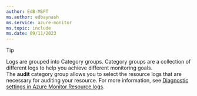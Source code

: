```yaml
---
author: EdB-MSFT
ms.author: edbaynash
ms.service: azure-monitor
ms.topic: include
ms.date: 09/11/2023
---
```


> [!TIP] 
> Logs are grouped into Category groups. Category groups are a collection of different logs to help you achieve different monitoring goals.  
> The **audit** category group allows you to select the resource logs that are necessary for auditing your resource. For more information, see [Diagnostic settings in Azure Monitor Resource logs]( https://learn.microsoft.com/azure/azure-monitor/essentials/diagnostic-settings?tabs=portal#resource-logs).

